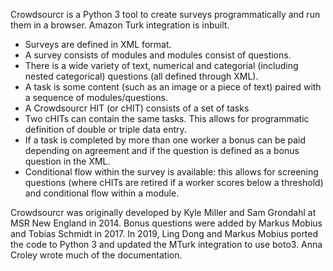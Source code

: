 Crowdsourcr is a Python 3 tool to create surveys programmatically and run them in a browser. Amazon Turk integration is inbuilt.

- Surveys are defined in XML format.
- A survey consists of modules and modules consist of questions.
- There is a wide variety of text, numerical and categorial (including nested categorical) questions (all defined through XML).
- A task is some content (such as an image or a piece of text) paired with a sequence of modules/questions.
- A Crowdsourcr HIT (or cHIT) consists of a set of tasks 
- Two cHITs can contain the same tasks. This allows for programmatic definition of double or triple data entry.
- If a task is completed by more than one worker a bonus can be paid depending on agreement and if the question is defined as a bonus question in the XML.
- Conditional flow within the survey is available: this allows for screening questions (where cHITs are retired if a worker scores below a threshold) and conditional flow within a module.

Crowdsourcr was originally developed by Kyle Miller and Sam Grondahl at MSR New England in 2014. Bonus questions were added by Markus Mobius and Tobias Schmidt in 2017. In 2019, Ling Dong and Markus Mobius ported the code to Python 3 and updated the MTurk integration to use boto3. Anna Croley wrote much of the documentation.
